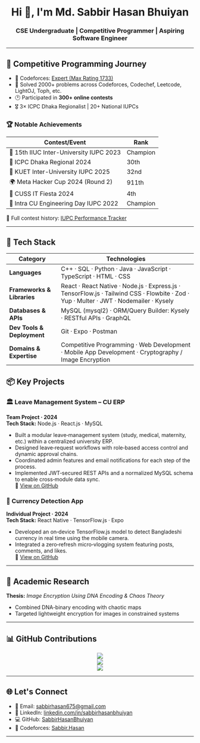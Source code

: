 <h1 align="center">Hi 👋, I'm Md. Sabbir Hasan Bhuiyan</h1>
<h3 align="center">CSE Undergraduate | Competitive Programmer | Aspiring Software Engineer</h3>

---

## 🚀 Competitive Programming Journey

- 🎯 Codeforces: [Expert (Max Rating 1733)](https://codeforces.com/profile/Sabbir.Hasan)
- 🧠 Solved 2000+ problems across Codeforces, Codechef, Leetcode, LightOJ, Toph, etc.
- 🕐 Participated in **300+ online contests**
- 🎖️ 3× ICPC Dhaka Regionalist | 20+ National IUPCs

### 🏆 Notable Achievements

| Contest/Event                             | Rank     |
|-------------------------------------------|----------|
| 🥇 15th IIUC Inter-University IUPC 2023   | Champion |
| 🥈 ICPC Dhaka Regional 2024               | 30th     |
| 🥉 KUET Inter-University IUPC 2025        | 32nd     |
| 🌍 Meta Hacker Cup 2024 (Round 2)         | 911th    |
| 🏅 CUSS IT Fiesta 2024                    | 4th      |
| 🥇 Intra CU Engineering Day IUPC 2022     | Champion |

📘 Full contest history: [IUPC Performance Tracker](https://github.com/SabbirHasanBhuiyan/IUPC_Performace)

---

## 🧰 Tech Stack

| **Category**               | **Technologies**                                                                                                                                      |
|----------------------------|-------------------------------------------------------------------------------------------------------------------------------------------------------|
| **Languages**              | C++ · SQL · Python · Java · JavaScript · TypeScript · HTML · CSS                                                                                 |
| **Frameworks & Libraries** | React · React Native · Node.js · Express.js · TensorFlow.js · Tailwind CSS · Flowbite · Zod · Yup · Multer · JWT · Nodemailer · Kysely         |
| **Databases & APIs**       | MySQL (mysql2) · ORM/Query Builder: Kysely · RESTful APIs · GraphQL                                                                                    |
| **Dev Tools & Deployment** | Git · Expo · Postman                                                                                                                                    |
| **Domains & Expertise**    | Competitive Programming · Web Development · Mobile App Development · Cryptography / Image Encryption                |

## 📦 Key Projects

### 🏛️ Leave Management System – CU ERP  
**Team Project · 2024**  
**Tech Stack:** Node.js · React.js · MySQL  

- Built a modular leave‑management system (study, medical, maternity, etc.) within a centralized university ERP.  
- Designed leave‑request workflows with role‑based access control and dynamic approval chains.  
- Coordinated admin features and email notifications for each step of the process.  
- Implemented JWT‑secured REST APIs and a normalized MySQL schema to enable cross‑module data sync.  
🔗 [View on GitHub](https://github.com/SabbirHasanBhuiyan/Leave-Management-System)


### 📱 Currency Detection App  
**Individual Project · 2024**  
**Tech Stack:** React Native · TensorFlow.js · Expo  

- Developed an on‑device TensorFlow.js model to detect Bangladeshi currency in real time using the mobile camera.  
- Integrated a zero‑refresh micro‑vlogging system featuring posts, comments, and likes.  
🔗 [View on GitHub](https://github.com/SabbirHasanBhuiyan/CurrencyDetectionApp)

---

## 📜 Academic Research

**Thesis:** *Image Encryption Using DNA Encoding & Chaos Theory*  
- Combined DNA-binary encoding with chaotic maps  
- Targeted lightweight encryption for images in constrained systems

---

## 📊 GitHub Contributions

<p align="center">
  <img src="https://github-readme-stats.vercel.app/api?username=SabbirHasanBhuiyan&show_icons=true&theme=radical&include_all_commits=true&count_private=true" />
  <br />
  <img src="https://github-readme-streak-stats.herokuapp.com/?user=SabbirHasanBhuiyan&theme=radical" />
  <br />
  <img src="https://github-readme-stats.vercel.app/api/top-langs/?username=SabbirHasanBhuiyan&layout=compact&theme=radical" />
</p>

---

## 🌐 Let's Connect

- 📧 Email: [sabbirhasan675@gmail.com](mailto:sabbirhasan675@gmail.com)
- 💼 LinkedIn: [linkedin.com/in/sabbirhasanbhuiyan](https://www.linkedin.com/in/sabbirhasanbhuiyan/)
- 💻 GitHub: [SabbirHasanBhuiyan](https://github.com/SabbirHasanBhuiyan)
- 🧮 Codeforces: [Sabbir.Hasan](https://codeforces.com/profile/Sabbir.Hasan)

---

